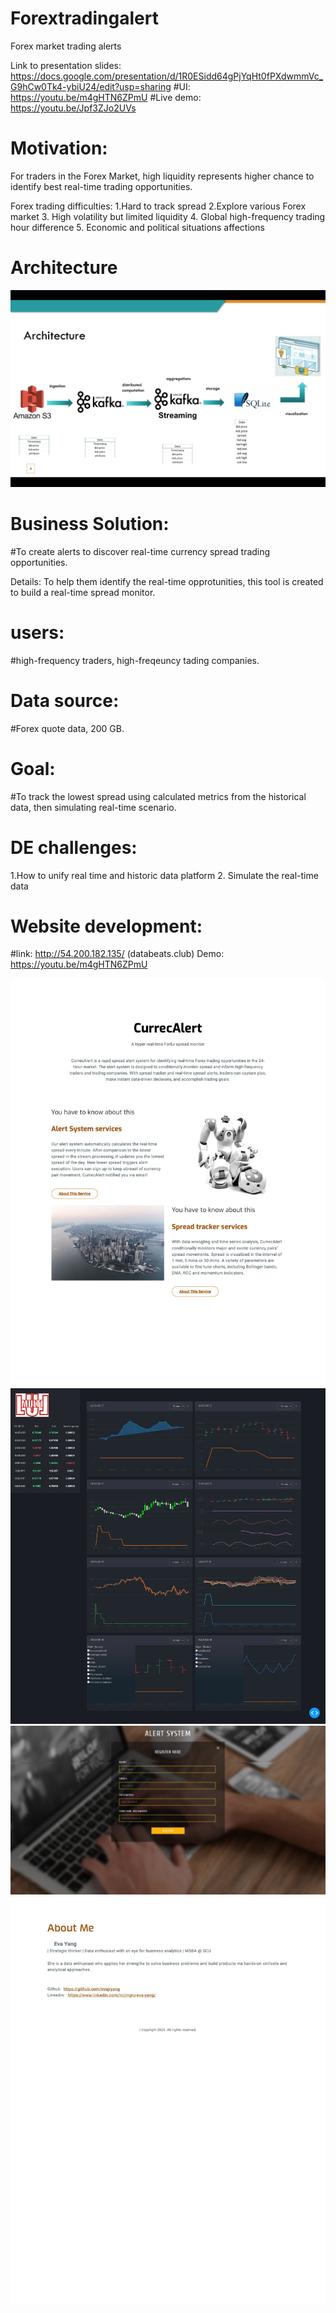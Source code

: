 # Forextradingalert
Forex market trading alerts 

Link to presentation slides: https://docs.google.com/presentation/d/1R0ESidd64gPjYqHt0fPXdwmmVc_G9hCw0Tk4-ybiU24/edit?usp=sharing
#UI: https://youtu.be/m4gHTN6ZPmU
#Live demo: https://youtu.be/Jpf3ZJo2UVs

# Motivation: 
For traders in the Forex Market, high liquidity represents higher chance to identify best real-time trading opportunities. 

Forex trading difficulties: 
1.Hard to track spread 
2.Explore various Forex market 
3. High volatility but limited liquidity
4. Global high-frequency trading hour difference 
5. Economic and political situations affections

# Architecture
![pipeline](https://github.com/evajryang/CurrecAlert/blob/master/Images/CurrecAlert_Pipeline.png)

# Business Solution: 
#To create alerts to discover real-time currency spread trading opportunities. 

Details: To help them identify the real-time opprotunities, this tool is created to build a real-time spread monitor. 

# users: 
#high-frequency traders, high-freqeuncy tading companies.  

# Data source: 
#Forex quote data, 200 GB.

# Goal: 
#To track the lowest spread using calculated metrics from the historical data, then simulating real-time scenario.

# DE challenges: 

1.How to unify real time and historic data platform
2. Simulate the real-time data

# Website development: 
#link: http://54.200.182.135/ (databeats.club)
Demo: https://youtu.be/m4gHTN6ZPmU

![website](https://github.com/evajryang/CurrecAlert/blob/master/Images/website%20main%20page.jpg)
![Spreadtracker](https://github.com/evajryang/CurrecAlert/blob/master/Images/trackerUI.png)
![Alert system](https://github.com/evajryang/CurrecAlert/blob/master/Images/Alertsystem.png)
![Aboutme](https://github.com/evajryang/CurrecAlert/blob/master/Images/website%20main%20page2.jpg)
